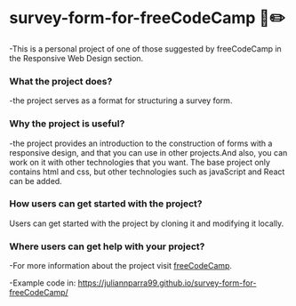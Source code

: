 # survey-form-for-freeCodeCamp :pushpin::pencil2:

-This is a personal project of one of those suggested by freeCodeCamp in the Responsive Web Design section. 

### What the project does?
-the project serves as a format for structuring a survey form.
### Why the project is useful?
-the project provides an introduction to the construction of forms with a responsive design, and that you can use in other projects.And also, you can work on it with other technologies that you want. The base project only contains html and css, but other technologies such as javaScript and React can be added.

### How users can get started with the project?
Users can get started with the project by cloning it and modifying it locally.
### Where users can get help with your project?
-For more information about the project visit [freeCodeCamp](http://www.freecodecamp.org/learn "freeCodeCamp").

-Example code in: https://juliannparra99.github.io/survey-form-for-freeCodeCamp/
